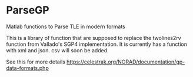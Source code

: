 # ParseGP
Matlab functions to Parse TLE in modern formats

This is a library of function that are supposed to replace the twolines2rv function from Vallado's SGP4 implementation. It is currently has a function with xml and json. csv will soon be added.

See this for more details
https://celestrak.org/NORAD/documentation/gp-data-formats.php
